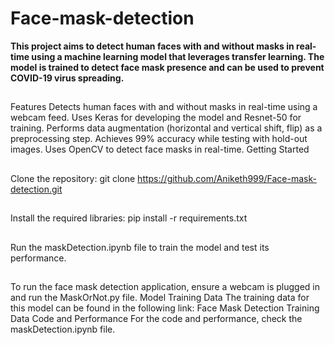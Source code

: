 # Face-mask-detection


**This project aims to detect human faces with and without masks in real-time using a machine learning model that leverages transfer learning. The model is trained to detect face mask presence and can be used to prevent COVID-19 virus spreading.**

##
Features
Detects human faces with and without masks in real-time using a webcam feed.
Uses Keras for developing the model and Resnet-50 for training.
Performs data augmentation (horizontal and vertical shift, flip) as a preprocessing step.
Achieves 99% accuracy while testing with hold-out images.
Uses OpenCV to detect face masks in real-time.
Getting Started
##
Clone the repository:
git clone https://github.com/Aniketh999/Face-mask-detection.git
##
Install the required libraries:
pip install -r requirements.txt
##
Run the maskDetection.ipynb file to train the model and test its performance.
##
To run the face mask detection application, ensure a webcam is plugged in and run the MaskOrNot.py file.
Model Training Data
The training data for this model can be found in the following link:
Face Mask Detection Training Data
Code and Performance
For the code and performance, check the maskDetection.ipynb file.
